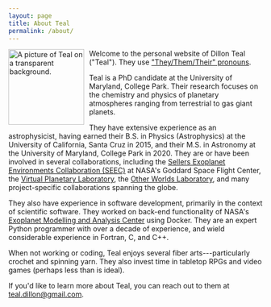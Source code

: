 ```yaml
---
layout: page
title: About Teal
permalink: /about/
---
```


<img
    src="../images/oops_all_teal.jpg"
    alt="A picture of Teal on a transparent background."
    style="float: left; margin-right: 10px;"
    width="150"
/>

Welcome to the personal website of Dillon Teal ("Teal"). They use ["They/Them/Their" pronouns](https://en.wikipedia.org/wiki/Singular_they).

Teal is a PhD candidate at the University of Maryland, College Park. Their research focuses on the chemistry and physics of planetary atmospheres ranging from terrestrial to gas giant planets.

They have extensive experience as an astrophysicist, having earned their B.S. in Physics (Astrophysics) at the University of California, Santa Cruz in 2015, and their M.S. in Astronomy at the University of Maryland, College Park in 2020. They are or have been involved in several collaborations, including the [Sellers Exoplanet Environments Collaboration (SEEC)](https://seec.gsfc.nasa.gov/) at NASA's Goddard Space Flight Center, the [Virtual Planetary Laboratory](https://depts.washington.edu/naivpl/content/welcome-virtual-planetary-laboratory), the [Other Worlds Laboratory](https://owl.ucsc.edu/), and many project-specific collaborations spanning the globe.

They also have experience in software development, primarily in the context of scientific software. They worked on back-end functionality of NASA's [Exoplanet Modelling and Analysis Center](https://emac.gsfc.nasa.gov/) using Docker. They are an expert Python programmer with over a decade of experience, and wield considerable experience in Fortran, C, and C++.

When not working or coding, Teal enjoys several fiber arts---particularly crochet and spinning yarn. They also invest time in tabletop RPGs and video games (perhaps less than is ideal).

If you'd like to learn more about Teal, you can reach out to them at [teal.dillon@gmail.com](mailto:teal.dillon@gmail.com).
